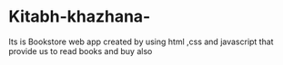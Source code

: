 # Kitabh-khazhana-
Its is Bookstore web  app created by using html ,css and javascript that provide us to read books and buy also
